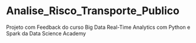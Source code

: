 # Analise_Risco_Transporte_Publico
Projeto com Feedback do curso Big Data Real-Time Analytics com Python e Spark da Data Science Academy
